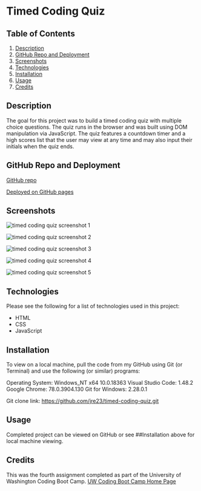 # Timed Coding Quiz

## Table of Contents

1. [Description](#Description)
2. [GitHub Repo and Deployment](#GitHub-Repo-and-Deployment)
3. [Screenshots](#Screenshots)
4. [Technologies](#Technologies)
5. [Installation](#Installation)
6. [Usage](#Usage)
7. [Credits](#Credits)

## Description

The goal for this project was to build a timed coding quiz with multiple choice questions. The quiz runs in the browser and was built using DOM manipulation via JavaScript. The quiz features a countdown timer and a high scores list that the user may view at any time and may also input their initials when the quiz ends.

## GitHub Repo and Deployment

[GitHub repo](https://github.com/jre23/timed-coding-quiz)

[Deployed on GitHub pages](https://jre23.github.io/timed-coding-quiz)

## Screenshots

![timed coding quiz screenshot 1](https://user-images.githubusercontent.com/69170823/94609090-36364700-0253-11eb-8c19-b1e624aff100.png)

![timed coding quiz screenshot 2](https://user-images.githubusercontent.com/69170823/94609249-549c4280-0253-11eb-8c9c-7fa1c714002b.png)

![timed coding quiz screenshot 3](https://user-images.githubusercontent.com/69170823/94609302-6978d600-0253-11eb-98f9-f07106359d61.png)

![timed coding quiz screenshot 4](https://user-images.githubusercontent.com/69170823/94609423-9d53fb80-0253-11eb-8f6b-74bc7474e780.png)

![timed coding quiz screenshot 5](https://user-images.githubusercontent.com/69170823/94609485-b3fa5280-0253-11eb-8438-6cea2075b260.png)

## Technologies

Please see the following for a list of technologies used in this project:

* HTML
* CSS
* JavaScript

## Installation

To view on a local machine, pull the code from my GitHub using Git (or Terminal) and use the following (or similar) programs:

Operating System: Windows_NT x64 10.0.18363
Visual Studio Code: 1.48.2
Google Chrome: 78.0.3904.130
Git for Windows: 2.28.0.1

Git clone link: https://github.com/jre23/timed-coding-quiz.git

## Usage

Completed project can be viewed on GitHub or see ##Installation above for local machine viewing.

## Credits

This was the fourth assignment completed as part of the University of Washington Coding Boot Camp. [UW Coding Boot Camp Home Page](https://bootcamp.uw.edu/coding/)